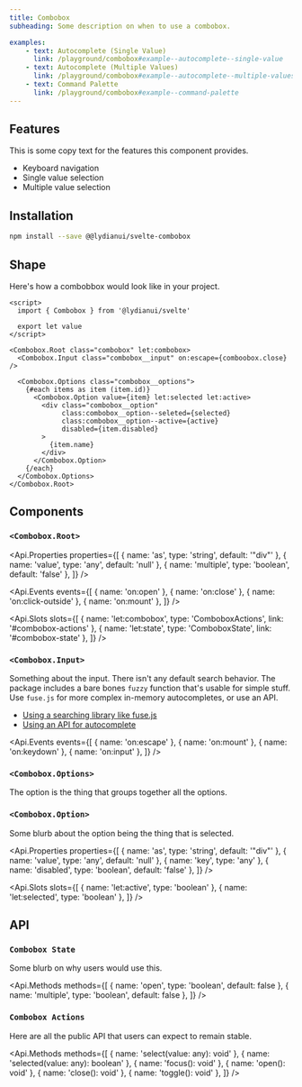 ```yaml
---
title: Combobox
subheading: Some description on when to use a combobox.

examples:
    - text: Autocomplete (Single Value)
      link: /playground/combobox#example--autocomplete--single-value
    - text: Autocomplete (Multiple Values)
      link: /playground/combobox#example--autocomplete--multiple-values
    - text: Command Palette
      link: /playground/combobox#example--command-palette
---
```


<script lang="ts">
import Callout from '@components/Callout.svelte';
import Demo from '@components/Demo.svelte';
import * as Api from '@components/api';
</script>

<Demo src="/examples/combobox/autocomplete" />


## Features 
This is some copy text for the features this component provides.

- Keyboard navigation
- Single value selection
- Multiple value selection

## Installation

```bash
npm install --save @@lydianui/svelte-combobox
```

## Shape
Here's how a combobbox would look like in your project.

```svelte
<script>
  import { Combobox } from '@lydianui/svelte'
  
  export let value
</script>

<Combobox.Root class="combobox" let:combobox>
  <Combobox.Input class="combobox__input" on:escape={comboobox.close} />
  
  <Combobox.Options class="combobox__options">
    {#each items as item (item.id)}
      <Combobox.Option value={item} let:selected let:active>
        <div class="combobox__option"
             class:combobox__option--seleted={selected}
             class:combobox__option--active={active}
             disabled={item.disabled}
        >
          {item.name}
        </div>
      </Combobox.Option>
    {/each}
  </Combobox.Options>
</Combobox.Root>
```


## Components

### `<Combobox.Root>`

<Api.Properties properties={[
    { name: 'as',       type: 'string',  default: '"div"' },
    { name: 'value',    type: 'any',     default: 'null'  },
    { name: 'multiple', type: 'boolean', default: 'false' },
]} />

<Api.Events events={[
    { name: 'on:open' },
    { name: 'on:close' },
    { name: 'on:click-outside' },
    { name: 'on:mount' },
]} />

<Api.Slots slots={[
{ name: 'let:combobox', type: 'ComboboxActions', link: '#combobox-actions' },
{ name: 'let:state',    type: 'ComboboxState',   link: '#combobox-state' },
]} />

### `<Combobox.Input>`
Something about the input. There isn't any default search behavior. The package includes a
bare bones `fuzzy` function that's usable for simple stuff. Use `fuse.js` for more complex in-memory
autocompletes, or use an API.
- [Using a searching library like fuse.js](#)
- [Using an API for autocomplete](#)

<Api.Events events={[
{ name: 'on:escape' },
{ name: 'on:mount' },
{ name: 'on:keydown' },
{ name: 'on:input' },
]} />


### `<Combobox.Options>`
The option is the thing that groups together all the options.

### `<Combobox.Option>`
Some blurb about the option being the thing that is selected.

<Api.Properties properties={[
{ name: 'as',       type: 'string',  default: '"div"' },
{ name: 'value',    type: 'any',     default: 'null'  },
{ name: 'key',      type: 'any' },
{ name: 'disabled', type: 'boolean', default: 'false' },
]} />

<Api.Slots slots={[
{ name: 'let:active',   type: 'boolean' },
{ name: 'let:selected', type: 'boolean' },
]} />


## API

### `Combobox State`
Some blurb on why users would use this.

<Api.Methods methods={[
{ name: 'open', type: 'boolean', default: false },
{ name: 'multiple', type: 'boolean', default: false },
]} />


### `Combobox Actions`
Here are all the public API that users can expect to remain stable.

<Api.Methods methods={[
{ name: 'select(value: any): void' },
{ name: 'selected(value: any): boolean' },
{ name: 'focus(): void' },
{ name: 'open(): void' },
{ name: 'close(): void' },
{ name: 'toggle(): void' },
]} />
